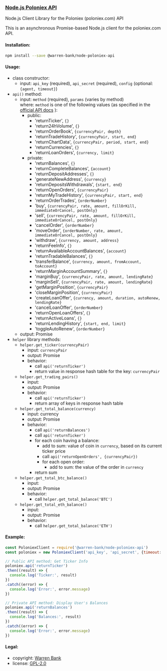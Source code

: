 ### [Node.js Poloniex API](https://github.com/warren-bank/node-poloniex-api)

Node.js Client Library for the Poloniex (poloniex.com) API

This is an asynchronous Promise-based Node.js client for the poloniex.com API.

#### Installation:

```bash
npm install --save @warren-bank/node-poloniex-api
```

#### Usage:

* class constructor:
  * input: `api_key` (required), `api_secret` (required), `config` (optional: `{agent, timeout}`)
* `api()` method:
  * input: `method` (required), `params` (varies by method)<br>
    where: `method` is one of the following values (as specified in the [official API docs](https://poloniex.com/support/api/) ):
    * public:
      * 'returnTicker', `{}`
      * 'return24hVolume', `{}`
      * 'returnOrderBook', `{currencyPair, depth}`
      * 'returnTradeHistory', `{currencyPair, start, end}`
      * 'returnChartData', `{currencyPair, period, start, end}`
      * 'returnCurrencies', `{}`
      * 'returnLoanOrders', `{currency, limit}`
    * private:
      * 'returnBalances', `{}`
      * 'returnCompleteBalances', `{account}`
      * 'returnDepositAddresses', `{}`
      * 'generateNewAddress', `{currency}`
      * 'returnDepositsWithdrawals', `{start, end}`
      * 'returnOpenOrders', `{currencyPair}`
      * 'returnMyTradeHistory', `{currencyPair, start, end}`
      * 'returnOrderTrades', `{orderNumber}`
      * 'buy', `{currencyPair, rate, amount, fillOrKill, immediateOrCancel, postOnly}`
      * 'sell', `{currencyPair, rate, amount, fillOrKill, immediateOrCancel, postOnly}`
      * 'cancelOrder', `{orderNumber}`
      * 'moveOrder', `{orderNumber, rate, amount, immediateOrCancel, postOnly}`
      * 'withdraw', `{currency, amount, address}`
      * 'returnFeeInfo', `{}`
      * 'returnAvailableAccountBalances', `{account}`
      * 'returnTradableBalances', `{}`
      * 'transferBalance', `{currency, amount, fromAccount, toAccount}`
      * 'returnMarginAccountSummary', `{}`
      * 'marginBuy', `{currencyPair, rate, amount, lendingRate}`
      * 'marginSell', `{currencyPair, rate, amount, lendingRate}`
      * 'getMarginPosition', `{currencyPair}`
      * 'closeMarginPosition', `{currencyPair}`
      * 'createLoanOffer', `{currency, amount, duration, autoRenew, lendingRate}`
      * 'cancelLoanOffer', `{orderNumber}`
      * 'returnOpenLoanOffers', `{}`
      * 'returnActiveLoans', `{}`
      * 'returnLendingHistory', `{start, end, limit}`
      * 'toggleAutoRenew', `{orderNumber}`
  * output: Promise
* `helper` library methods:
  * `helper.get_ticker(currencyPair)`
    * input: `currencyPair`
    * output: Promise
    * behavior:
      * call `api('returnTicker')`
      * return value in response hash table for the key: `currencyPair`
  * `helper.get_trading_pairs()`
    * input:
    * output: Promise
    * behavior:
      * call `api('returnTicker')`
      * return array of keys in response hash table
  * `helper.get_total_balance(currency)`
    * input: currency
    * output: Promise
    * behavior:
      * call `api('returnBalances')`
      * call `api('returnTicker')`
      * for each coin having a balance:
        * add to sum: value of coin in `currency`, based on its current ticker price
        * call `api('returnOpenOrders', {currencyPair})`
        * for each open order:
          * add to sum: the value of the order in `currency`
      * return sum
  * `helper.get_total_btc_balance()`
    * input:
    * output: Promise
    * behavior:
      * call `helper.get_total_balance('BTC')`
  * `helper.get_total_eth_balance()`
    * input:
    * output: Promise
    * behavior:
      * call `helper.get_total_balance('ETH')`

#### Example:

```javascript
const PoloniexClient = require('@warren-bank/node-poloniex-api')
const poloniex = new PoloniexClient('api_key', 'api_secret', {timeout: 10000})

// Public API method: Get Ticker Info
poloniex.api('returnTicker')
.then((result) => {
  console.log('Ticker:', result)
})
.catch((error) => {
  console.log('Error:', error.message)
})

// Private API method: Display User's Balances
poloniex.api('returnBalances')
.then((result) => {
  console.log('Balances:', result)
})
.catch((error) => {
  console.log('Error:', error.message)
})
```

#### Legal:

* copyright: [Warren Bank](https://github.com/warren-bank)
* license: [GPL-2.0](https://www.gnu.org/licenses/old-licenses/gpl-2.0.txt)
